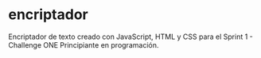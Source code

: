 # encriptador
Encriptador de texto creado con JavaScript, HTML y CSS para el Sprint 1 - Challenge ONE Principiante en programación.
